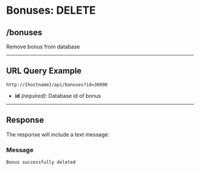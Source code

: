 # Bonuses: DELETE

## /bonuses

Remove bonus from database

---

## URL Query Example

```
http://{hostname}/api/bonuses?id=36990
```

- **id** *(required)*: Database id of bonus

---

## Response

The response will include a text message: 


### Message

```
Bonus successfully deleted
```